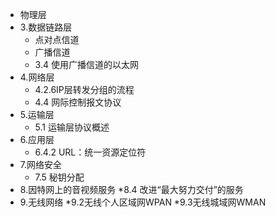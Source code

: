 * 物理层
* 3.数据链路层
    * 点对点信道
    * 广播信道
    * 3.4 使用广播信道的以太网
* 4.网络层
    * 4.2.6IP层转发分组的流程
    * 4.4 网际控制报文协议
* 5.运输层
    * 5.1 运输层协议概述
* 6.应用层
    * 6.4.2 URL：统一资源定位符
* 7.网络安全
    * 7.5 秘钥分配
* 8.因特网上的音视频服务
    *8.4 改进“最大努力交付”的服务
* 9.无线网络
    *9.2无线个人区域网WPAN
    *9.3无线城域网WMAN